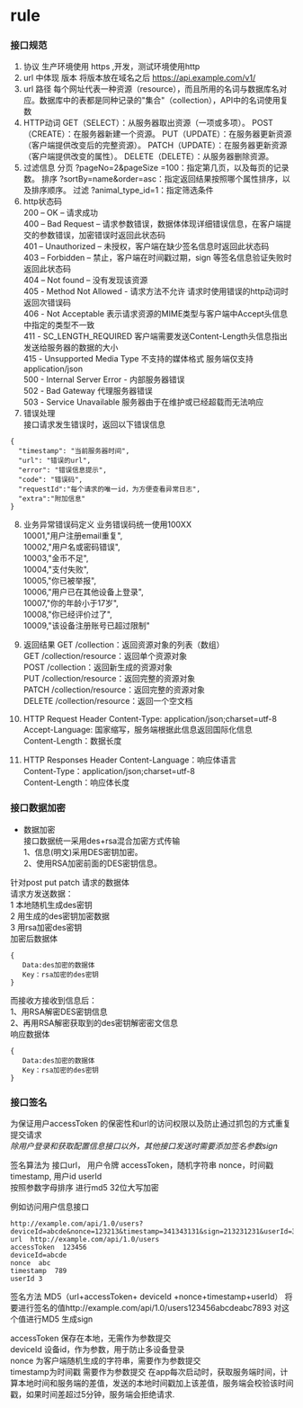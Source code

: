 # rule
### 接口规范

1. 协议 生产环境使用 https ,开发，测试环境使用http
2. url 中体现 版本 将版本放在域名之后 https://api.example.com/v1/
3. url 路径 每个网址代表一种资源（resource），而且所用的名词与数据库名对应。数据库中的表都是同种记录的"集合"（collection），API中的名词使用复数
4. HTTP动词
GET（SELECT）：从服务器取出资源（一项或多项）。
POST（CREATE）：在服务器新建一个资源。
PUT（UPDATE）：在服务器更新资源（客户端提供改变后的完整资源）。
PATCH（UPDATE）：在服务器更新资源（客户端提供改变的属性）。
DELETE（DELETE）：从服务器删除资源。
5.	过滤信息 
分页 ?pageNo=2&pageSize =100：指定第几页，以及每页的记录数。
排序 ?sortBy=name&order=asc：指定返回结果按照哪个属性排序，以及排序顺序。
过滤 ?animal_type_id=1：指定筛选条件
6.	http状态码  
200 – OK – 请求成功  
400 – Bad Request – 请求参数错误，数据体体现详细错误信息，在客户端提交的参数错误，加密错误时返回此状态码  
401 – Unauthorized – 未授权，客户端在缺少签名信息时返回此状态码  
403 – Forbidden – 禁止，客户端在时间戳过期，sign 等签名信息验证失败时 返回此状态码  
404 – Not found – 没有发现该资源  
405 - Method Not Allowed - 请求方法不允许  请求时使用错误的http动词时返回次错误码  
406 - Not Acceptable 表示请求资源的MIME类型与客户端中Accept头信息中指定的类型不一致  
411 - SC_LENGTH_REQUIRED 客户端需要发送Content-Length头信息指出发送给服务器的数据的大小  
415 - Unsupported Media Type 不支持的媒体格式 服务端仅支持application/json  
500 - Internal Server Error  - 内部服务器错误   
502 - Bad Gateway 代理服务器错误  
503 - Service Unavailable 服务器由于在维护或已经超载而无法响应  
7.	错误处理  
接口请求发生错误时，返回以下错误信息
```
{
  "timestamp": "当前服务器时间",
  "url": "错误的url",
  "error": "错误信息提示",
  "code": "错误码",
  "requestId":"每个请求的唯一id，为方便查看异常日志",
  "extra":"附加信息"
}
```
8.	业务异常错误码定义
业务错误码统一使用100XX   
10001,"用户注册email重复",  
10002,"用户名或密码错误",  
10003,"金币不足",  
10004,"支付失败",  
10005,"你已被举报",  
10006,"用户已在其他设备上登录",  
10007,"你的年龄小于17岁",  
10008,"你已经评价过了",  
10009,"该设备注册账号已超过限制"  

9.	返回结果
GET /collection：返回资源对象的列表（数组）  
GET /collection/resource：返回单个资源对象  
POST /collection：返回新生成的资源对象  
PUT /collection/resource：返回完整的资源对象  
PATCH /collection/resource：返回完整的资源对象  
DELETE /collection/resource：返回一个空文档  

10. HTTP Request Header
Content-Type: application/json;charset=utf-8  
Accept-Language: 国家缩写，服务端根据此信息返回国际化信息  
Content-Length：数据长度  
11. HTTP Responses Header
Content-Language：响应体语言  
Content-Type：application/json;charset=utf-8  
Content-Length：响应体长度  



### 接口数据加密
- 数据加密  
接口数据统一采用des+rsa混合加密方式传输  
1、信息(明文)采用DES密钥加密。  
2、使用RSA加密前面的DES密钥信息。

针对post put patch 请求的数据体  
请求方发送数据：  
1 本地随机生成des密钥  
2 用生成的des密钥加密数据  
3 用rsa加密des密钥  
加密后数据体  
```
{
   Data:des加密的数据体
   Key：rsa加密的des密钥
}
```
而接收方接收到信息后：  
1、用RSA解密DES密钥信息    
2、再用RSA解密获取到的des密钥解密密文信息  
响应数据体
```
{
   Data:des加密的数据体
   Key：rsa加密的des密钥
}
```
### 接口签名  
为保证用户accessToken 的保密性和url的访问权限以及防止通过抓包的方式重复提交请求  
*除用户登录和获取配置信息接口以外，其他接口发送时需要添加签名参数sign*


签名算法为 
接口url， 用户令牌 accessToken，随机字符串 nonce，时间戳 timestamp,  用户id userId   
按照参数字母排序 进行md5 32位大写加密 

例如访问用户信息接口  

```
http://example.com/api/1.0/users?deviceId=abcde&nonce=123213&timestamp=341343131&sign=213231231&userId=3
url  http://example.com/api/1.0/users
accessToken  123456
deviceId=abcde
nonce  abc
timestamp  789
userId 3
```
签名方法 MD5（url+accessToken+ deviceId +nonce+timestamp+userId）
将要进行签名的值http://example.com/api/1.0/users123456abcdeabc7893
对这个值进行MD5 生成sign 

accessToken 保存在本地，无需作为参数提交  
deviceId 设备id，作为参数，用于防止多设备登录  
nonce 为客户端随机生成的字符串，需要作为参数提交  
timestamp为时间戳  需要作为参数提交 在app每次启动时，获取服务端时间，计算本地时间和服务端的差值，发送的本地时间戳加上该差值，服务端会校验该时间戳，如果时间差超过5分钟，服务端会拒绝请求.  

